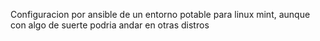 Configuracion por ansible de un entorno potable para linux mint, aunque con algo de suerte podria andar en otras distros
